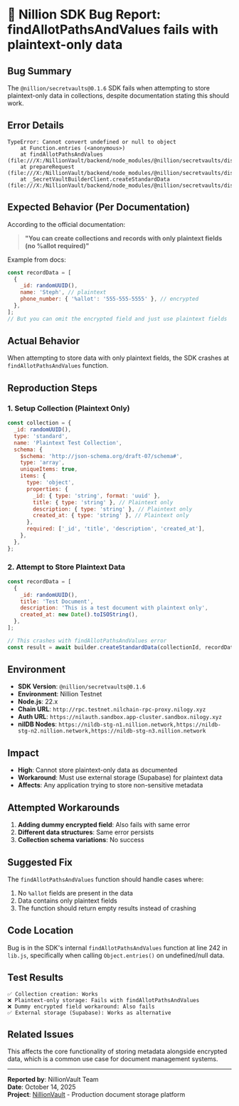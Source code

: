 # 🐛 Nillion SDK Bug Report: findAllotPathsAndValues fails with plaintext-only data

## **Bug Summary**
The `@nillion/secretvaults@0.1.6` SDK fails when attempting to store plaintext-only data in collections, despite documentation stating this should work.

## **Error Details**
```
TypeError: Cannot convert undefined or null to object
    at Function.entries (<anonymous>)
    at findAllotPathsAndValues (file:///X:/NillionVault/backend/node_modules/@nillion/secretvaults/dist/lib.js:242:17)
    at prepareRequest (file:///X:/NillionVault/backend/node_modules/@nillion/secretvaults/dist/lib.js:261:18)
    at _SecretVaultBuilderClient.createStandardData (file:///X:/NillionVault/backend/node_modules/@nillion/secretvaults/dist/lib.js:1555:32)
```

## **Expected Behavior (Per Documentation)**
According to the official documentation:

> **"You can create collections and records with only plaintext fields (no %allot required)"**

Example from docs:
```javascript
const recordData = [
  {
    _id: randomUUID(),
    name: 'Steph', // plaintext
    phone_number: { '%allot': '555-555-5555' }, // encrypted
  },
];
// But you can omit the encrypted field and just use plaintext fields
```

## **Actual Behavior**
When attempting to store data with only plaintext fields, the SDK crashes at `findAllotPathsAndValues` function.

## **Reproduction Steps**

### 1. Setup Collection (Plaintext Only)
```javascript
const collection = {
  _id: randomUUID(),
  type: 'standard',
  name: 'Plaintext Test Collection',
  schema: {
    $schema: 'http://json-schema.org/draft-07/schema#',
    type: 'array',
    uniqueItems: true,
    items: {
      type: 'object',
      properties: {
        _id: { type: 'string', format: 'uuid' },
        title: { type: 'string' }, // Plaintext only
        description: { type: 'string' }, // Plaintext only
        created_at: { type: 'string' }, // Plaintext only
      },
      required: ['_id', 'title', 'description', 'created_at'],
    },
  },
};
```

### 2. Attempt to Store Plaintext Data
```javascript
const recordData = [
  {
    _id: randomUUID(),
    title: 'Test Document',
    description: 'This is a test document with plaintext only',
    created_at: new Date().toISOString(),
  },
];

// This crashes with findAllotPathsAndValues error
const result = await builder.createStandardData(collectionId, recordData);
```

## **Environment**
- **SDK Version**: `@nillion/secretvaults@0.1.6`
- **Environment**: Nillion Testnet
- **Node.js**: 22.x
- **Chain URL**: `http://rpc.testnet.nilchain-rpc-proxy.nilogy.xyz`
- **Auth URL**: `https://nilauth.sandbox.app-cluster.sandbox.nilogy.xyz`
- **nilDB Nodes**: `https://nildb-stg-n1.nillion.network,https://nildb-stg-n2.nillion.network,https://nildb-stg-n3.nillion.network`

## **Impact**
- **High**: Cannot store plaintext-only data as documented
- **Workaround**: Must use external storage (Supabase) for plaintext data
- **Affects**: Any application trying to store non-sensitive metadata

## **Attempted Workarounds**
1. **Adding dummy encrypted field**: Also fails with same error
2. **Different data structures**: Same error persists
3. **Collection schema variations**: No success

## **Suggested Fix**
The `findAllotPathsAndValues` function should handle cases where:
1. No `%allot` fields are present in the data
2. Data contains only plaintext fields
3. The function should return empty results instead of crashing

## **Code Location**
Bug is in the SDK's internal `findAllotPathsAndValues` function at line 242 in `lib.js`, specifically when calling `Object.entries()` on undefined/null data.

## **Test Results**
```
✅ Collection creation: Works
❌ Plaintext-only storage: Fails with findAllotPathsAndValues
❌ Dummy encrypted field workaround: Also fails
✅ External storage (Supabase): Works as alternative
```

## **Related Issues**
This affects the core functionality of storing metadata alongside encrypted data, which is a common use case for document management systems.

---
**Reported by**: NillionVault Team  
**Date**: October 14, 2025  
**Project**: [NillionVault](https://github.com/hitman298/NillionVault) - Production document storage platform
